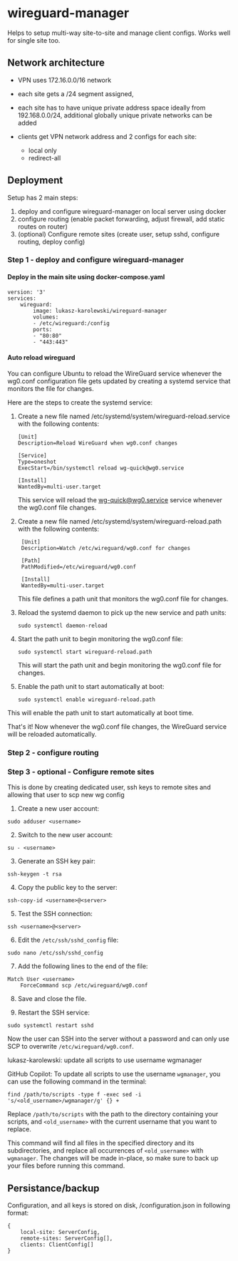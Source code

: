 # wireguard-manager

Helps to setup multi-way site-to-site and manage client configs. Works well for single site too.

## Network architecture

- VPN uses 172.16.0.0/16 network
- each site gets a /24 segment assigned,
- each site has to have unique private address space ideally from 192.168.0.0/24, additional globally unique private networks can be added

- clients get VPN network address and 2 configs for each site:
  - local only
  - redirect-all

## Deployment

Setup has 2 main steps:

1. deploy and configure wireguard-manager on local server using docker
2. configure routing (enable packet forwarding, adjust firewall, add static routes on router)
3. (optional) Configure remote sites (create user, setup sshd, configure routing, deploy config)

### Step 1 - deploy and configure wireguard-manager

#### Deploy in the main site using docker-compose.yaml

    version: '3'
    services:
        wireguard:
            image: lukasz-karolewski/wireguard-manager
            volumes:
            - /etc/wireguard:/config
            ports:
            - "80:80"
            - "443:443"

#### Auto reload wireguard

You can configure Ubuntu to reload the WireGuard service whenever the wg0.conf configuration file gets updated by creating a systemd service that monitors the file for changes.

Here are the steps to create the systemd service:

1.  Create a new file named /etc/systemd/system/wireguard-reload.service with the following contents:

        [Unit]
        Description=Reload WireGuard when wg0.conf changes

        [Service]
        Type=oneshot
        ExecStart=/bin/systemctl reload wg-quick@wg0.service

        [Install]
        WantedBy=multi-user.target

    This service will reload the wg-quick@wg0.service service whenever the wg0.conf file changes.

2.  Create a new file named /etc/systemd/system/wireguard-reload.path with the following contents:

         [Unit]
         Description=Watch /etc/wireguard/wg0.conf for changes

         [Path]
         PathModified=/etc/wireguard/wg0.conf

         [Install]
         WantedBy=multi-user.target

    This file defines a path unit that monitors the wg0.conf file for changes.

3.  Reload the systemd daemon to pick up the new service and path units:

        sudo systemctl daemon-reload

4.  Start the path unit to begin monitoring the wg0.conf file:

        sudo systemctl start wireguard-reload.path

    This will start the path unit and begin monitoring the wg0.conf file for changes.

5.  Enable the path unit to start automatically at boot:

        sudo systemctl enable wireguard-reload.path

This will enable the path unit to start automatically at boot time.

That's it! Now whenever the wg0.conf file changes, the WireGuard service will be reloaded automatically.

### Step 2 - configure routing

### Step 3 - optional - Configure remote sites

This is done by creating dedicated user, ssh keys to remote sites and allowing that user to scp new wg config

1. Create a new user account:

```
sudo adduser <username>
```

2. Switch to the new user account:

```
su - <username>
```

3. Generate an SSH key pair:

```
ssh-keygen -t rsa
```

4. Copy the public key to the server:

```
ssh-copy-id <username>@<server>
```

5. Test the SSH connection:

```
ssh <username>@<server>
```

6. Edit the `/etc/ssh/sshd_config` file:

```
sudo nano /etc/ssh/sshd_config
```

7. Add the following lines to the end of the file:

```
Match User <username>
    ForceCommand scp /etc/wireguard/wg0.conf
```

8. Save and close the file.

9. Restart the SSH service:

```
sudo systemctl restart sshd
```

Now the user can SSH into the server without a password and can only use SCP to overwrite `/etc/wireguard/wg0.conf`.

lukasz-karolewski: update all scripts to use username wgmanager

GitHub Copilot: To update all scripts to use the username `wgmanager`, you can use the following command in the terminal:

```
find /path/to/scripts -type f -exec sed -i 's/<old_username>/wgmanager/g' {} +
```

Replace `/path/to/scripts` with the path to the directory containing your scripts, and `<old_username>` with the current username that you want to replace.

This command will find all files in the specified directory and its subdirectories, and replace all occurrences of `<old_username>` with `wgmanager`. The changes will be made in-place, so make sure to back up your files before running this command.

## Persistance/backup

Configuration, and all keys is stored on disk, /configuration.json in following format:

    {
        local-site: ServerConfig,
        remote-sites: ServerConfig[],
        clients: ClientConfig[]
    }
